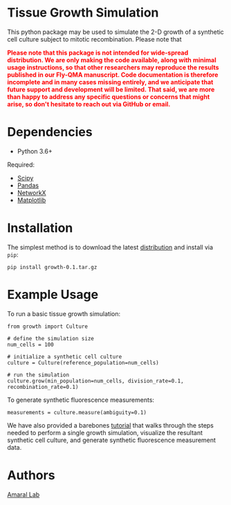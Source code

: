 # Tissue Growth Simulation

This python package may be used to simulate the 2-D growth of a synthetic cell culture subject to mitotic recombination. Please note that

**<font color='red'>Please note that this package is not intended for wide-spread distribution. We are only making the code available, along with minimal usage instructions, so that other researchers may reproduce the results published in our Fly-QMA manuscript. Code documentation is therefore incomplete and in many cases missing entirely, and we anticipate that future support and development will be limited. That said, we are more than happy to address any specific questions or concerns that might arise, so don't hesitate to reach out via GitHub or email.</font>**


Dependencies
============

 - Python 3.6+

Required:

 - [Scipy](https://www.scipy.org/)
 - [Pandas](https://pandas.pydata.org/)
 - [NetworkX](https://networkx.github.io/)
 - [Matplotlib](https://matplotlib.org/)


Installation
============

The simplest method is to download the latest [distribution](https://github.com/sebastianbernasek/growth/archive/v0.1.tar.gz) and install via ``pip``:

    pip install growth-0.1.tar.gz


Example Usage
=============

To run a basic tissue growth simulation:

    from growth import Culture

    # define the simulation size
    num_cells = 100

    # initialize a synthetic cell culture
    culture = Culture(reference_population=num_cells)

    # run the simulation
    culture.grow(min_population=num_cells, division_rate=0.1, recombination_rate=0.1)

To generate synthetic fluorescence measurements:

    measurements = culture.measure(ambiguity=0.1)


We have also provided a barebones [tutorial](https://github.com/sebastianbernasek/growth/tutorial.ipynb) that walks through the steps needed to perform a single growth simulation, visualize the resultant synthetic cell culture, and generate synthetic fluorescence measurement data.


Authors
=======

[Amaral Lab](https://amaral.northwestern.edu/)
